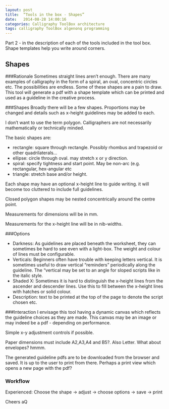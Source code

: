 ```yaml
---
layout: post
title:  “Tools in the box - Shapes”
date:   2014-08-28 14:00:16
categories: Calligraphy ToolBox architecture 
tags: calligraphy ToolBox algenonq programming
---
```

Part 2 - in the description of each of the tools included in the tool box. Shape templates help you write around corners.

Shapes
------

###Rationale
Sometimes straight lines aren’t enough. There are many examples of calligraphy in the form of a spiral, an oval, concentric circles etc. The possibilities are endless. Some of these shapes are a pain to draw. This tool will generate a pdf with a shape template which can be printed and used as a guideline in the creative process.

###Shapes
Broadly there will be a few shapes. Proportions may be changed and details such as x-height guidelines may be added to each.

I don’t want to use the term polygon. Calligraphers are not necessarily mathematically or technically minded.

The basic shapes are:

+ rectangle: square through rectangle. Possibly rhombus and trapezoid or other quadrilaterals… 
+ ellipse: circle through oval. may stretch x or y direction.  
+ spiral: specify tightness and start point. May be non-arc (e.g. rectangular, hex-angular etc
+ triangle: stretch base and/or height.

Each shape may have an optional x-height line to guide writing. it will become too cluttered to include full guidelines.

Closed polygon shapes may be nested concentrically around the centre point. 

Measurements for dimensions will be in mm.

Measurements for the x-height line will be in nib-widths.

###Options
- Darkness: As guidelines are placed beneath the worksheet, they can sometimes be hard to see even with a light-box. The weight and colour of lines must be configurable.
- Verticals: Beginners often have trouble with keeping letters vertical. It is sometimes useful to draw vertical “reminders” periodically along the guideline. The “vertical may be set to an angle for sloped scripts like in the italic style.
- Shaded X: Sometimes it is hard to distinguish the x-height lines from the ascender and descender lines. Use this to fill between the x-height lines with hatches or solid colour.
- Description: text to be printed at the top of the page to denote the script chosen etc.

###Interaction
I envisage this tool having a dynamic canvas which reflects the guideline choices as they are made. This canvas may be an image or may indeed be a pdf - depending on performance. 

Simple x-y adjustment controls if possible.

Paper dimensions must include A2,A3,A4 and B5?. Also Letter. What about envelopes? hmmm.

The generated guideline pdfs are to be downloaded from the browser and saved. It is up to the user to print from there. Perhaps a print view which opens a new page with the pdf?

### Workflow
Experienced: Choose the shape -> adjust -> choose options -> save -> print

Cheers
aQ

